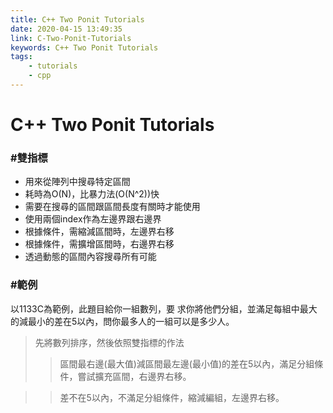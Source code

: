 ```yaml
---
title: C++ Two Ponit Tutorials
date: 2020-04-15 13:49:35
link: C-Two-Ponit-Tutorials
keywords: C++ Two Ponit Tutorials
tags:
    - tutorials
    - cpp
---
```

# C++ Two Ponit Tutorials
### #雙指標
+ 用來從陣列中搜尋特定區間
+ 耗時為O(N)，比暴力法(O(N^2))快
+ 需要在搜尋的區間跟區間長度有關時才能使用
+ 使用兩個index作為左邊界跟右邊界
+ 根據條件，需縮減區間時，左邊界右移
+ 根據條件，需擴增區間時，右邊界右移
+ 透過動態的區間內容搜尋所有可能

<!-- more -->

### #範例

以1133C為範例，此題目給你一組數列，要 求你將他們分組，並滿足每組中最大的減最小的差在5以內，問你最多人的一組可以是多少人。
>先將數列排序，然後依照雙指標的作法
>> 區間最右邊(最大值)減區間最左邊(最小值)的差在5以內，滿足分組條件，嘗試擴充區間，右邊界右移。

>> 差不在5以內，不滿足分組條件，縮減編組，左邊界右移。

<script src="https://gist.github.com/Daviswww/46a2a0419fe4afda45a71ffe94337635.js"></script>